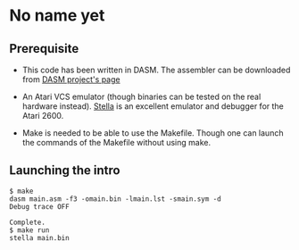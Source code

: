 # No name yet

## Prerequisite

* This code has been written in DASM. The assembler can be downloaded
  from [DASM project's page](http://dasm-dillon.sourceforge.net/)

* An Atari VCS emulator (though binaries can be tested on the real
  hardware instead). [Stella](https://stella-emu.github.io) is an
  excellent emulator and debugger for the Atari 2600.

* Make is needed to be able to use the Makefile. Though one can launch
  the commands of the Makefile without using make.


## Launching the intro

    $ make
    dasm main.asm -f3 -omain.bin -lmain.lst -smain.sym -d
    Debug trace OFF

    Complete.
    $ make run
    stella main.bin
